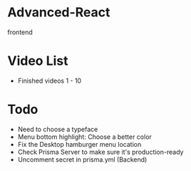 # Advanced-React

frontend

# Video List

- Finished videos 1 - 10

# Todo

- Need to choose a typeface
- Menu bottom highlight: Choose a better color
- Fix the Desktop hamburger menu location
- Check Prisma Server to make sure it's production-ready
- Uncomment secret in prisma.yml (Backend)
